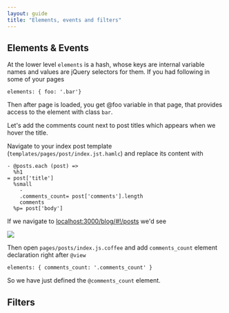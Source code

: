 ```yaml
---
layout: guide
title: "Elements, events and filters"
---
```


## Elements & Events

At the lower level `elements` is a hash, whose keys are internal variable names and values are jQuery selectors for them. If you had following in some of your pages

    elements: { foo: '.bar'}

Then after page is loaded, you get @foo variable in that page, that provides access to the element with class `bar`.

Let's add the comments count next to post titles which appears when we hover the title.

Navigate to your index post template (`templates/pages/post/index.jst.hamlc`) and replace its content with

    - @posts.each (post) =>
      %h1
    = post['title']
      %small
        -
        .comments_count= post['comments'].length
        comments
      %p= post['body']

If we navigate to [localhost:3000/blog/#!/posts](http://localhost:3000/blog/#!/posts) we'd see

![](http://f.cl.ly/items/2Z1m3R3D0u0v1A423K3B/Screen%20Shot%202012-02-19%20at%207.55.23%20PM.png)

Then open `pages/posts/index.js.coffee` and add `comments_count` element declaration right after `@view`

    elements: { comments_count: '.comments_count' }

So we have just defined the `@comments_count` element.

## Filters
